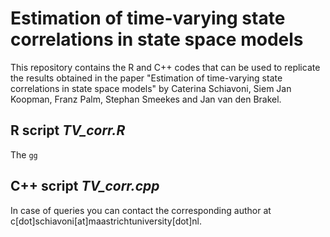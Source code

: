 # Estimation of time-varying state correlations in state space models

This repository contains the R and C++ codes that can be used to replicate the results obtained in the paper "Estimation of time-varying state correlations in state space models" by Caterina Schiavoni, Siem Jan Koopman, Franz Palm, Stephan Smeekes and Jan van den Brakel.

## R script *TV_corr.R*

The ```gg```

## C++ script *TV_corr.cpp*

In case of queries you can contact the corresponding author at c[dot]schiavoni[at]maastrichtuniversity[dot]nl.
